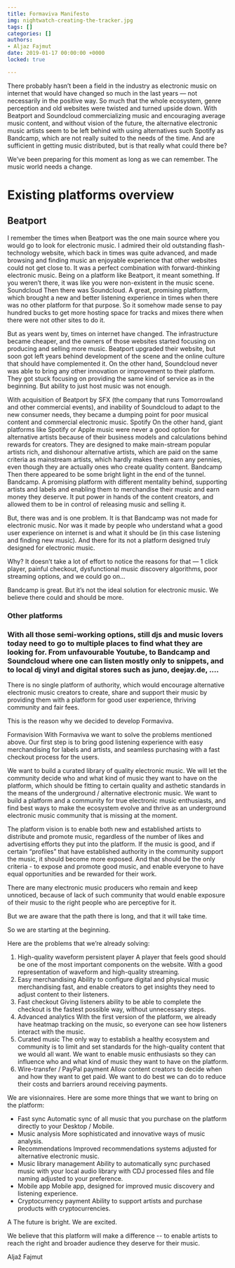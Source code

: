 ```yaml
---
title: Formaviva Manifesto
img: nightwatch-creating-the-tracker.jpg
tags: []
categories: []
authors:
- Aljaz Fajmut
date: 2019-01-17 00:00:00 +0000
locked: true

---
```

There probably hasn’t been a field in the industry as electronic music on internet that would have changed so much in the last years — not necessarily in the positive way. So much that the whole ecosystem, genre perception and old websites were twisted and turned upside down. With Beatport and Soundcloud commercializing music and encouraging average music content, and without vision of the future, the alternative electronic music artists seem to be left behind with using alternatives such Spotify as Bandcamp, which are not really suited to the needs of the time. And are sufficient in getting music distributed, but is that really what could there be?

We’ve been preparing for this moment as long as we can remember. The music world needs a change.

# Existing platforms overview

## Beatport

I remember the times when Beatport was the one main source where you would go to look for electronic music. I admired their old outstanding flash-technology website, which back in times was quite advanced, and made browsing and finding music an enjoyable experience that other websites could not get close to. It was a perfect combination with forward-thinking electronic music. Being on a platform like Beatport, it meant something. If you weren’t there, it was like you were non-existent in the music scene.
Soundcloud
Then there was Soundcloud. A great, promising platform, which brought a new and better listening experience in times when there was no other platform for that purpose. So it somehow made sense to pay hundred bucks to get more hosting space for tracks and mixes there when there were not other sites to do it.

But as years went by, times on internet have changed. The infrastructure became cheaper, and the owners of those websites started focusing on producing and selling more music. Beatport upgraded their website, but soon got left years behind development of the scene and the online culture that should have complemented it. On the other hand, Soundcloud never was able to bring any other innovation or improvement to their platform. They got stuck focusing on providing the same kind of service as in the beginning. But ability to just host music was not enough.

With acquisition of Beatport by SFX (the company that runs Tomorrowland and other commercial events), and inability of Soundcloud to adapt to the new consumer needs, they became a dumping point for poor musical content and commercial electronic music.
Spotify
On the other hand, giant platforms like Spotify or Apple music were never a good option for alternative artists because of their business models and calculations behind rewards for creators. They are designed to make main-stream popular artists rich, and dishonour alternative artists, which are paid on the same criteria as mainstream artists, which hardly makes them earn any pennies, even though they are actually ones who create quality content.
Bandcamp
Then there appeared to be some bright light in the end of the tunnel. Bandcamp. A promising platform with different mentality behind, supporting artists and labels and enabling them to merchandise their music and earn money they deserve. It put power in hands of the content creators, and allowed them to be in control of releasing music and selling it.

But, there was and is one problem. It is that Bandcamp was not made for electronic music. Nor was it made by people who understand what a good user experience on internet is and what it should be (in this case listening and finding new music). And there for its not a platform designed truly designed for electronic music.

Why? It doesn’t take a lot of effort to notice the reasons for that — 1 click player, painful checkout, dysfunctional music discovery algorithms, poor streaming options, and we could go on…

Bandcamp is great. But it’s not the ideal solution for electronic music. We believe there could and should be more.

### Other platforms

### With all those semi-working options, still djs  and music lovers today need to go to multiple places to find what they are looking for. From unfavourable Youtube, to Bandcamp and Soundcloud where one can listen mostly only to snippets, and to local dj vinyl and digital stores such as juno, deejay.de, ….

There is no single platform of authority, which would encourage alternative electronic music creators to create, share and support their music by providing them with a platform for good user experience, thriving community and fair fees.

This is the reason why we decided to develop Formaviva.

Formavision
With Formaviva we want to solve the problems mentioned above. Our first step is to bring good listening experience with easy merchandising for labels and artists, and seamless purchasing with a fast checkout process for the users.

We want to build a curated library of quality electronic music. We will let the community decide who and what kind of music they want to have on the platform, which should be fitting to certain quality and asthetic standards in the means of the underground / alternative electronic music. We want to build a platform and a community for true electronic music enthusiasts, and find best ways to make the ecosystem evolve and thrive as an underground electronic music community that is missing at the moment.

The platform vision is to enable both new and established artists to distribute and promote music, regardless of the number of likes and advertising efforts they put into the platform. If the music is good, and if certain “profiles” that have established authority in the community support the music, it should become more exposed. And that should be the only criteria - to expose and promote good music, and enable everyone to have equal opportunities and be rewarded for their work.

There are many electronic music producers who remain and keep unnoticed, because of lack of such community that would enable exposure of their music to the right people who are perceptive for it.

But we are aware that the path there is long, and that it will take time.

So we are starting at the beginning.

Here are the problems that we’re already solving:

1. High-quality waveform persistent player
   A player that feels good should be one of the most important components on the website. With a good representation of waveform and high-quality streaming.
2. Easy merchandising
   Ability to configure digital and physical music merchandising fast, and enable creators to get insights they need to adjust content to their listeners.
3. Fast checkout
   Giving listeners ability to be able to complete the checkout is the fastest possible way, without unnecessary steps.
4. Advanced analytics
   With the first version of the platform, we already have heatmap tracking on the music, so everyone can see how listeners interact with the music.
5. Curated music
   The only way to establish a healthy ecosystem and community is to limit and set standards for the high-quality content that we would all want. We want to enable music enthusiasts so they can influence who and what kind of music they want to have on the platform.
6. Wire-transfer / PayPal payment
   Allow content creators to decide when and how they want to get paid. We want to do best we can do to reduce their costs and barriers around receiving payments.

We are visionnaires. Here are some more things that we want to bring on the platform:

* Fast sync
  Automatic sync of all music that you purchase on the platform directly to your Desktop / Mobile.
* Music analysis
  More sophisticated and innovative ways of music analysis.
* Recommendations
  Improved recommendations systems adjusted for alternative electronic music.
* Music library management
  Ability to automatically sync purchased music with your local audio library with CDJ processed files and file naming adjusted to your preference.
* Mobile app
  Mobile app, designed for improved music discovery and listening experience.
* Cryptocurrency payment
  Ability to support artists and purchase products with cryptocurrencies.

A
The future is bright. We are excited.

We believe that this platform will make a difference -- to enable artists to reach the right and broader audience they deserve for their music.

Aljaž Fajmut